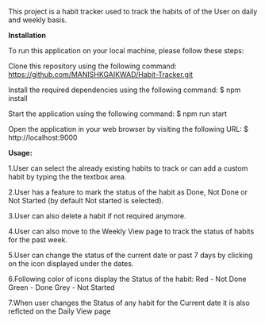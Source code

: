This project is a habit tracker used to track the habits of of the User on daily and weekly basis.

**Installation**

To run this application on your local machine, please follow these steps:

Clone this repository using the following command:
https://github.com/MANISHKGAIKWAD/Habit-Tracker.git

Install the required dependencies using the following command:
$ npm install 

Start the application using the following command:
$ npm run start 

Open the application in your web browser by visiting the following URL:
$ http://localhost:9000 

**Usage:**

1.User can select the already existing habits to track or can add a custom habit by typing the the textbox area.

2.User has a feature to mark the status of the habit as Done, Not Done or Not Started (by default Not started is selected).

3.User can also delete a habit if not required anymore.

4.User can also move to the Weekly View page to track the status of habits for the past week.

5.User can change the status of the current date or past 7 days by clicking on the icon displayed under the dates.

6.Following color of icons display the Status of the habit:
Red - Not Done
Green - Done
Grey - Not Started

7.When user changes the Status of any habit for the Current date it is also reflcted on the Daily View page
